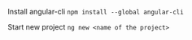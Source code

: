 Install angular-cli
```npm install --global angular-cli```

Start new project
```ng new <name of the project>```


